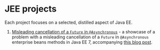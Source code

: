 # JEE projects

Each project focuses on a selected, distilled aspect of Java EE.

1. [Misleading cancellation of a `Future` in `@Asynchronous`](https://github.com/bkaminnski/jee/tree/master/01-misleading-asynchronous-future) - a showcase of a problem with a misleading cancellation of a `Future` in `@Asynchronous` enterprise beans methods in Java EE 7, accompanying [this blog post](http://highcohesionloosecoupling.com/index.php/2017/08/28/misleading-cancellation-future-asynchronous/).
